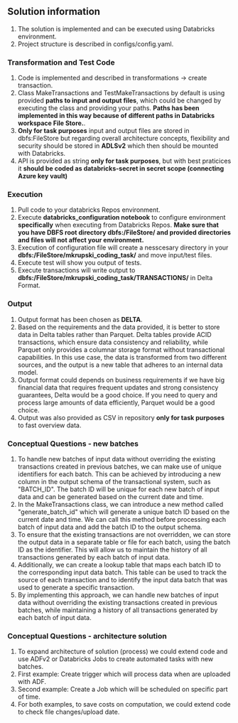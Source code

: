 ## Solution information
1. The solution is implemented and can be executed using Databricks environment.
2. Project structure is described in configs/config.yaml.

### Transformation and Test Code 
1. Code is implemented and described in transformations -> create transaction.
2. Class MakeTransactions and TestMakeTransactions by default is using provided **paths to input and output files**, which could be changed by executing the class and providing your paths. **Paths has been implemented in this way because of different paths in Databricks workspace File Store.**.
3. **Only for task purposes** input and output files are stored in dbfs:FileStore but regarding overall architecture concepts, flexibility and security should be stored in **ADLSv2** which then should be mounted with Databricks.
4. API is provided as string **only for task purposes**, but with best praticices it **should be coded as databricks-secret in secret scope (connecting Azure key vault)**

### Execution 
1. Pull code to your databricks Repos environment. 
2. Execute **databricks_configuration notebook** to configure environment **specifically** when executing from Databricks Repos. **Make sure that you have DBFS root directory dbfs:/FileStore/ and provided directories and files will not affect your environment.**
3. Execution of configuration file will create a nesscesary directory in your **dbfs:/FileStore/mkrupski_coding_task/** and move input/test files.
4. Execute test will show you output of tests.
5. Execute transactions will write output to **dbfs:/FileStore/mkrupski_coding_task/TRANSACTIONS/** in Delta Format.

### Output
1. Output format has been chosen as **DELTA**.
2. Based on the requirements and the data provided, it is better to store data in Delta tables rather than Parquet. Delta tables provide ACID transactions, which ensure data consistency and reliability, while Parquet only provides a columnar storage format without transactional capabilities. In this use case, the data is transformed from two different sources, and the output is a new table that adheres to an internal data model.
3. Output format could depends on business requirements if we have big financial data that requires frequent updates and strong consistency guarantees, Delta would be a good choice. If you need to query and process large amounts of data efficiently, Parquet would be a good choice.
4. Output was also provided as CSV in repository **only for task purposes** to fast overview data.

### Conceptual Questions - new batches
1. To handle new batches of input data without overriding the existing transactions created in previous batches, we can make use of unique identifiers for each batch. This can be achieved by introducing a new column in the output schema of the transactional system, such as "BATCH_ID". The batch ID will be unique for each new batch of input data and can be generated based on the current date and time.
2. In the MakeTransactions class, we can introduce a new method called "generate_batch_id" which will generate a unique batch ID based on the current date and time. We can call this method before processing each batch of input data and add the batch ID to the output schema.
3. To ensure that the existing transactions are not overridden, we can store the output data in a separate table or file for each batch, using the batch ID as the identifier. This will allow us to maintain the history of all transactions generated by each batch of input data.
4. Additionally, we can create a lookup table that maps each batch ID to the corresponding input data batch. This table can be used to track the source of each transaction and to identify the input data batch that was used to generate a specific transaction.
5. By implementing this approach, we can handle new batches of input data without overriding the existing transactions created in previous batches, while maintaining a history of all transactions generated by each batch of input data.

### Conceptual Questions - architecture solution
1. To expand architecture of solution (process) we could extend code and use ADFv2 or Databricks Jobs to create automated tasks with new batches. 
2. First example: Create trigger which will process data when are uploaded with ADF.
3. Second example: Create a Job which will be scheduled on specific part of time.
4. For both examples, to save costs on computation, we could extend code to check file changes/upload date.
